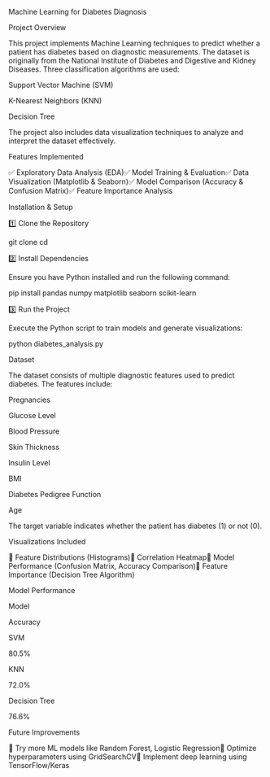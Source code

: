 Machine Learning for Diabetes Diagnosis

Project Overview

This project implements Machine Learning techniques to predict whether a patient has diabetes based on diagnostic measurements. The dataset is originally from the National Institute of Diabetes and Digestive and Kidney Diseases. Three classification algorithms are used:

Support Vector Machine (SVM)

K-Nearest Neighbors (KNN)

Decision Tree

The project also includes data visualization techniques to analyze and interpret the dataset effectively.

Features Implemented

✅ Exploratory Data Analysis (EDA)✅ Model Training & Evaluation✅ Data Visualization (Matplotlib & Seaborn)✅ Model Comparison (Accuracy & Confusion Matrix)✅ Feature Importance Analysis

Installation & Setup

1️⃣ Clone the Repository

git clone <your-repo-url>
cd <your-repo-folder>

2️⃣ Install Dependencies

Ensure you have Python installed and run the following command:

pip install pandas numpy matplotlib seaborn scikit-learn

3️⃣ Run the Project

Execute the Python script to train models and generate visualizations:

python diabetes_analysis.py

Dataset

The dataset consists of multiple diagnostic features used to predict diabetes. The features include:

Pregnancies

Glucose Level

Blood Pressure

Skin Thickness

Insulin Level

BMI

Diabetes Pedigree Function

Age

The target variable indicates whether the patient has diabetes (1) or not (0).

Visualizations Included

🔹 Feature Distributions (Histograms)🔹 Correlation Heatmap🔹 Model Performance (Confusion Matrix, Accuracy Comparison)🔹 Feature Importance (Decision Tree Algorithm)

Model Performance

Model

Accuracy

SVM

80.5%

KNN

72.0%

Decision Tree

76.6%

Future Improvements

📌 Try more ML models like Random Forest, Logistic Regression📌 Optimize hyperparameters using GridSearchCV📌 Implement deep learning using TensorFlow/Keras

